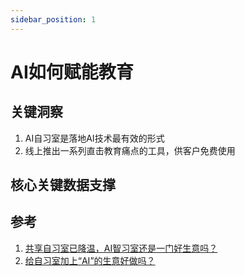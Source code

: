 ```yaml
---
sidebar_position: 1
---
```


# AI如何赋能教育
## 关键洞察
1. AI自习室是落地AI技术最有效的形式
2. 线上推出一系列直击教育痛点的工具，供客户免费使用

## 核心关键数据支撑


## 参考
1. [共享自习室已降温，AI智习室还是一门好生意吗？](https://36kr.com/p/2471614263072902)
2. [给自习室加上“AI”的生意好做吗？](https://36kr.com/p/2526282112509702)